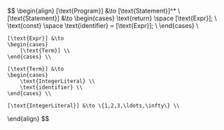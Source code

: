 $$
\begin{align}
    [\text{Program}] &\to [\text{Statement}]^* \\
    [\text{Statement}] &\to
    \begin{cases}
        \text{return} \space [\text{Expr}]; \\
        \text{const} \space \text{identifier} = [\text{Expr}]; \\
    \end{cases} \\

    [\text{Expr}] &\to
    \begin{cases}
        [\text{Term}] \\
    \end{cases} \\

    [\text{Term}] &\to
    \begin{cases}
        \text{IntegerLiteral} \\
        \text{identifier} \\
    \end{cases} \\

    [\text{IntegerLiteral}] &\to \{1,2,3,\ldots,\infty\} \\
\end{align}
$$
